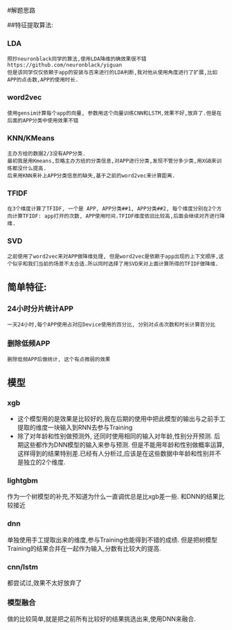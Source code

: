 #解题思路

##特征提取算法:
### LDA

	照抄neuronblack同学的算法,使用LDA降维的确效果很不错 https://github.com/neuronblack/yiguan
	但是该同学仅仅依赖于app的安装与否来进行的LDA判断,我对他从使用角度进行了扩展,比如APP的点击数,APP的使用时长.

### word2vec

	使用gensim计算每个app的向量, 参数用这个向量训练CNN和LSTM,效果不好,放弃了.但是在后面的APP分类中使用效果不错
	
### KNN/KMeans

	主办方给的数据2/3没有APP分类. 
	最初我是用Kmeans,忽略主办方给的分类信息,对APP进行分类,发现不管分多少类,用XGB来训练都没什么提高.
	后来用KNN来补上APP分类信息的缺失,基于之前的word2vec来计算距离.


### TFIDF
	
	在3个维度计算了TFIDF, 一个是 APP, APP分类##1, APP分类##2, 每个维度分别在2个方向计算TFIDF: app打开的次数, APP使用时间.TFIDF维度依旧比较高,后面会继续对齐进行降维.

### SVD
	
	之前使用了word2vec来对APP做降维处理, 但是word2vec是依赖于app出现的上下文顺序,这个似乎和我们当前的场景不太合适.所以同时选择了用SVD来对上面计算所得的TFIDF做降维.


## 简单特征:
	
### 24小时分片统计APP
	
	一天24小时,每个APP使用占对应Device使用的百分比, 分别对点击次数和时长计算百分比

### 删除低频APP
	
	删除低频APP后做统计, 这个有点微弱的效果



## 模型
### xgb

- 这个模型用的是效果是比较好的,我在后期的使用中把此模型的输出与之前手工提取的维度一块输入到RNN去参与Training
- 除了对年龄和性别做预测外, 还同时使用相同的输入对年龄,性别分开预测. 后期这些都作为DNN模型的输入来参与预测. 但是不能用年龄和性别做概率运算,这样得到的结果特别差.已经有人分析过,应该是在这些数据中年龄和性别并不是独立的2个维度.

### lightgbm

作为一个树模型的补充,不知道为什么一直调优总是比xgb差一些. 和DNN的结果比较接近

### dnn

单独使用手工提取出来的维度,参与Training也能得到不错的成绩. 但是把树模型Training的结果合并在一起作为输入,分数有比较大的提高.

### cnn/lstm

都尝试过,效果不太好放弃了

### 模型融合

做的比较简单,就是把之前所有比较好的结果挑选出来,使用DNN来融合.

